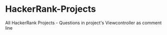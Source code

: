 # HackerRank-Projects
All HackerRank Projects - Questions in project's Viewcontroller as comment line 
